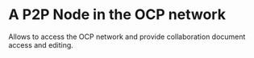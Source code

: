 # A P2P Node in the OCP network

Allows to access the OCP network and provide collaboration document access and editing.
